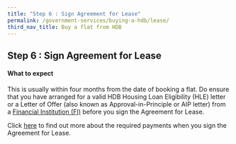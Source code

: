 ```yaml
---
title: "Step 6 : Sign Agreement for Lease"
permalink: /government-services/buying-a-hdb/lease/
third_nav_title: Buy a flat from HDB
---
```


## Step 6 : Sign Agreement for Lease

#### What to expect

This is usually within four months from the date of booking a flat. Do ensure that you have arranged for a valid HDB Housing Loan Eligibility (HLE) letter or a Letter of Offer (also known as Approval-in-Principle or AIP letter) from a [Financial Institution (FI)](https://mol-services-staging.netlify.app/government-services/buying-a-hdb/finances/) before you sign the Agreement for Lease.

Click [here](https://www.hdb.gov.sg/cs/infoweb/residential/buying-a-flat/new/staggered-downpayment-scheme) to find out more about the required payments when you sign the Agreement for Lease.
